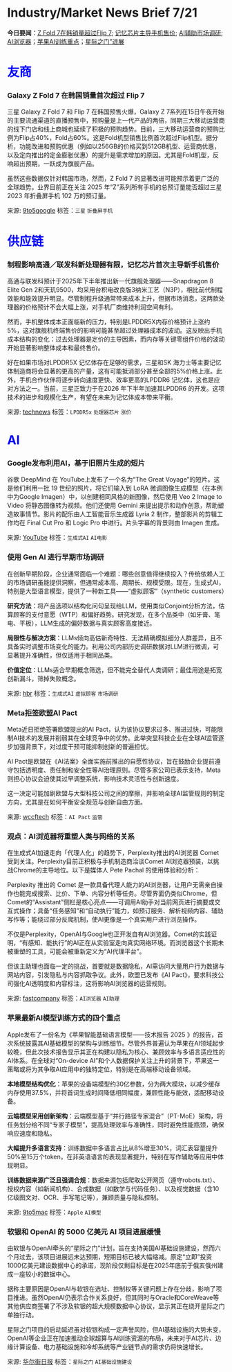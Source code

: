 # Industry/Market News Brief 7/21

**今日要闻**：[Z Fold 7在韩销量超过Flip 7](#1); [记忆芯片主导手机售价](#2); [AI辅助市场调研](#3); [AI浏览器](#4)；[苹果AI训练重点](#5)；[星际之门”进展](#6)

# <span style="color:blue;">友商</span>

<a name="1"></a>

### Galaxy Z Fold 7 在韩国销量首次超过 Flip 7

三星 Galaxy Z Fold 7 和 Flip 7 在韩国预售火爆，Galaxy Z 7系列在15日午夜开始的主要流通渠道的直播预售中，预购量是上一代产品的两倍，同期三大移动运营商的线下门店和线上商城也延续了积极的预购趋势。目前，三大移动运营商的预购比例为Flip占40%，Fold占60%。这是Fold机型销售比例首次超过Flip机型。据分析，功能改进和预购优惠（例如以256GB的价格买到512GB机型、运营商优惠，以及定向推出的定金膨胀优惠）的提升是需求增加的原因。尤其是Fold机型，反响超出预期，一跃成为旗舰产品。

虽然这些数据仅针对韩国市场，然而，Z Fold 7 的显著改进可能预示着更广泛的全球趋势。业界目前正在关注 2025 年“Z”系列所有手机的总预订量能否超过三星 2023 年折叠屏手机 102 万的预订量。

来源: [9to5google](https://9to5google.com/2025/07/21/samsung-galaxy-z-fold-7-outselling-flip-first-time/)
标签：`三星` `折叠屏手机`


# <span style="color:blue;">供应链</span>

<a name="2"></a>

### 制程影响高通／联发科新处理器有限，记忆芯片首次主导新手机售价

高通与联发科预计于2025年下半年推出新一代旗舰处理器——Snapdragon 8 Elite Gen 2和天玑9500，均采用台积电改良版3纳米工艺（N3P），相比前代制程效能和能效提升明显。尽管制程升级通常带来成本上升，但据市场消息，这两款处理器的价格预计不会大幅上涨，对手机厂商维持利润空间有利。

然而，手机整体成本正面临新的压力，特别是LPDDR5X内存价格预计上涨约5%，这对旗舰机终端售价的影响可能甚至超过处理器成本的波动。这反映出手机成本结构的变化：过去处理器是定价的主导因素，而内存等关键零组件价格的波动开始显著影响整体成本和最终售价。

好在如果市场对LPDDR5X 记忆体存在足够的需求，三星和SK 海力士等主要记忆体制造商将会显著的更高的产量，这有可能抵消部分甚至全部的5%价格上涨。此外，手机合作伙伴将逐步转向速度更快、效率更高的LPDDR6 记忆体，这也是应对方法之一。当前，三星正致力于在2026 年下半年加速其LPDDR6 的开发。这项技术的进步和规模化生产，有望在未来为记忆体成本带来平衡。

来源: [technews](https://technews.tw/2025/07/19/for-the-first-time-memory-will-dominate-the-price-of-new-mobile-phones/)
标签：`LPDDR5x` `处理器芯片` `涨价`

# <span style="color:blue;">AI</span>

### Google发布利用AI，基于旧照片生成的短片

谷歌 DeepMind 在 YouTube上发布了一个名为“The Great Voyage”的短片。这是他们利用一批 19 世纪的照片，将它们输入到 LoRA 微调图像生成模型（在本例中为Google Imagen）中，以创建相同风格的新图像，然后使用 Veo 2 Image to Video 将静态图像转为视频。他们还使用 Gemini 来提出提示和动作创意，帮助塑造故事情节。影片的配乐由人工智能音乐生成器 Lyria 2 制作，整部影片的剪辑工作均在 Final Cut Pro 和 Logic Pro 中进行。片头字幕的背景则由 Imagen 生成。

来源: [YouTube](https://www.youtube.com/watch?v=R-5DpDyzRV8)
标签：`生成式AI` `AI电影`


<a name="3"></a>

### 使用 Gen AI 进行早期市场调研

在创新早期阶段，企业通常面临一个难题：哪些创意值得继续投入？传统依赖人工的市场调研虽能提供洞察，但通常成本高、周期长、规模受限。现在，生成式AI，特别是大型语言模型，提供了一种新工具——“虚拟顾客”（synthetic customers）

**研究方法**：将产品选项以结构化问句呈现给LLM，使用类似Conjoint分析方法，估算顾客的支付意愿（WTP）和偏好趋势。研究发现，在多个品类中（如牙膏、笔电、平板），LLM生成的偏好数据与真实顾客高度接近。

**局限性与解决方案**：LLMs倾向高估新奇特性、无法精确模拟细分人群差异，且不具备实时调整市场变化的能力。利用公司内部历史调研数据对LLM进行微调，可显著提升准确性，但仅适用于相同品类。

**价值定位**：LLMs适合早期概念筛选，但不能完全替代人类调研；最佳用途是拓宽创新漏斗，筛掉失败概念。

来源: [hbr](https://hbr.org/2025/07/using-gen-ai-for-early-stage-market-research)
标签：`生成式AI` `虚拟顾客` `市场调研`

### Meta拒签欧盟AI Pact

Meta近日拒绝签署欧盟提出的AI Pact，认为该协议要求过多、推进过快，可能限制AI技术的发展并削弱其在全球竞争中的优势。此举突显科技企业在全球AI监管逐步加强背景下，对过度干预可能抑制创新的普遍担忧。

AI Pact是欧盟在《AI法案》全面实施前推出的自愿性协议，旨在鼓励企业提前遵守包括透明度、责任制和安全性等AI治理原则。尽管多家公司已表示支持，Meta则担心协议会迫使其过早调整系统，影响技术灵活性与创新速度。

这一决定可能加剧欧盟与大型科技公司之间的摩擦，并影响全球AI监管规则的制定方向，尤其是在如何平衡安全规范与创新自由方面。

来源: [wccftech](https://wccftech.com/meta-refuses-to-sign-eu-ai-pact-says-it-stifles-growth-and-innovation/)
标签：`AI Pact` `监管`

<a name="4"></a>

### 观点：AI浏览器将重塑人类与网络的关系

在生成式AI加速走向「代理人化」的趋势下，Perplexity推出的AI浏览器 Comet 受到关注。Perplexity目前正积极与手机制造商洽谈Comet AI浏览器预装，以挑战Chrome的主导地位。以下是媒体人 Pete Pachal 的使用体验和分析：

Perplexity 推出的 Comet 是一款具备代理人能力的AI浏览器，让用户无需亲自操作也能完成搜索、比价、下单、内容分析等任务。尽管界面仍类似Chrome，但Comet的“Assistant”侧栏是核心亮点——可调用AI助手对当前网页进行摘要或交互式操作；具备“任务感知”和“自动执行”能力，如预订服务、解析视频内容、辅助写作等；能绕过部分反爬机制，使AI更像是一个真实用户进行浏览操作。

不仅是Perplexity，OpenAI与Google也正开发自有AI浏览器。Comet的实践证明，“有感知、能执行”的AI正在从实验室走向真实网络环境。而浏览器这个长期未被重塑的工具，可能会被重新定义为“AI代理平台”。

但该主助理也面临一定的挑战，首要就是数据隐私，AI需访问大量用户行为数据与网站内容，引发隐私与内容抓取争议。此外，欧盟已发布《AI Pact》，要求科技公司强化AI透明度和内容标注，这将影响AI浏览器的运营规则。

来源: [fastcompany](https://www.fastcompany.com/91370139/ai-browsers-perplexity-comet-reshape-internet-media)
标签：`AI浏览器` `AI助理`

<a name="5"></a>

### 苹果最新AI模型训练方式的四个重点

Apple发布了一份名为《苹果智能基础语言模型——技术报告 2025 》的报告，首次系统披露其AI基础模型的架构与训练细节。尽管外界普遍认为苹果在AI领域起步较晚，但此次技术报告显示其正在构建以隐私为核心、兼顾效率与多语言适应性的AI体系。在全球对“On-device AI”和个人数据保护关注上升的背景下，苹果这一策略或将为其争取AI应用中的独特定位，特别是在高端移动设备领域。

**本地模型结构优化**：苹果的设备端模型约30亿参数，分为两大模块，以减少缓存内存使用37.5%，并将首词生成时间降低相同幅度，兼顾性能与能效，适配移动设备。

**云端模型采用创新架构**：云端模型基于“并行路径专家混合”（PT-MoE）架构，将任务划分给不同“专家子模型”，提高处理效率与准确性，同时避免性能瓶颈，确保响应速度和隐私。

**大幅提升多语言支持**：训练数据中多语言占比从8%增至30%，词汇表容量提升50%至15万个token，在非英语语言的表现显著提升，特别在写作辅助等应用中体现明显。

**训练数据来源广泛且强调合规**：数据来源包括爬取公开网页（遵守robots.txt）、授权内容（如新闻机构）、合成数据（如数学与代码任务）、以及视觉数据（含10亿级图文对、OCR、手写笔记等），兼顾质量与隐私控制。

来源: [9to5mac](https://9to5mac.com/2025/07/21/apple-details-how-it-trained-its-new-ai-models-4-interesting-highlights/)
标签：`Apple` `AI模型`

<a name="6"></a>

### 软银和 OpenAI 的 5000 亿美元 AI 项目进展缓慢

由软银与OpenAI牵头的“星际之门”计划，旨在支持美国AI基础设施建设，然而六个月过去，该项目进展远未达预期，短期目标已被大幅缩减。原定“立即”投资1000亿美元建设数据中心的承诺，现阶段仅剩目标是在2025年底前于俄亥俄州建成一座较小的数据中心。

据称主要原因是OpenAI与软银在选址、控制权等关键问题上存在分歧，影响了项目推进。虽然OpenAI仍表示合作关系良好，但其同时与Oracle和CoreWeave等其他供应商签署了不涉及软银的超大规模数据中心协议，显示其正在绕开星际之门单独行动。

星际之门项目的启动延迟虽对软银构成一定声誉风险，但AI基础设施的大势未变，OpenAI等企业正在加速推动全球超算与AI训练资源的布局，未来对于AI芯片、边缘计算设备、电力基础设施和冷却系统等产业链节点的需求仍将快速增长。

来源: [华尔街日报](https://www.wsj.com/tech/ai/softbank-openai-a3dc57b4?mod=hp_lead_pos1)
标签：`星际之门` `AI基础设施建设`
